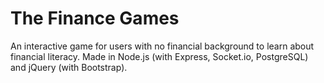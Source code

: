 # The Finance Games
An interactive game for users with no financial background to learn about financial literacy.
Made in Node.js (with Express, Socket.io, PostgreSQL) and jQuery (with Bootstrap).
